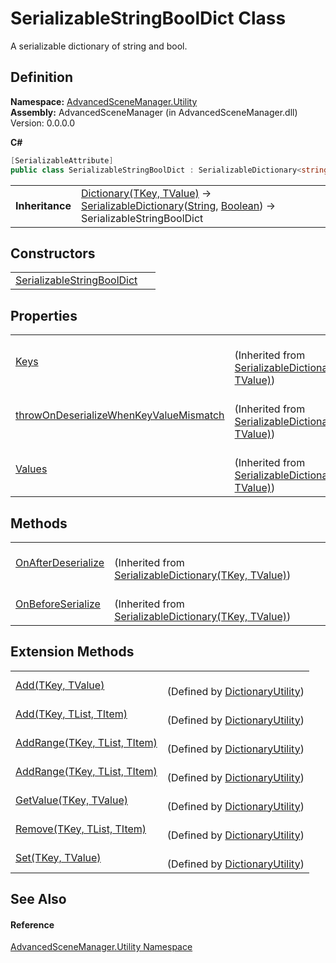 # SerializableStringBoolDict Class


A serializable dictionary of string and bool.



## Definition
**Namespace:** <a href="N_AdvancedSceneManager_Utility">AdvancedSceneManager.Utility</a>  
**Assembly:** AdvancedSceneManager (in AdvancedSceneManager.dll) Version: 0.0.0.0

**C#**
``` C#
[SerializableAttribute]
public class SerializableStringBoolDict : SerializableDictionary<string, bool>
```

<table><tr><td><strong>Inheritance</strong></td><td><a href="https://learn.microsoft.com/dotnet/api/system.collections.generic.dictionary-2" target="_blank" rel="noopener noreferrer">Dictionary(TKey, TValue)</a>  →  <a href="T_AdvancedSceneManager_Utility_SerializableDictionary_2">SerializableDictionary</a>(<a href="https://learn.microsoft.com/dotnet/api/system.string" target="_blank" rel="noopener noreferrer">String</a>, <a href="https://learn.microsoft.com/dotnet/api/system.boolean" target="_blank" rel="noopener noreferrer">Boolean</a>)  →  SerializableStringBoolDict</td></tr>
</table>



## Constructors
<table>
<tr>
<td><a href="M_AdvancedSceneManager_Utility_SerializableStringBoolDict__ctor">SerializableStringBoolDict</a></td>
<td> </td></tr>
</table>

## Properties
<table>
<tr>
<td><a href="P_AdvancedSceneManager_Utility_SerializableDictionary_2_Keys">Keys</a></td>
<td><br />(Inherited from <a href="T_AdvancedSceneManager_Utility_SerializableDictionary_2">SerializableDictionary(TKey, TValue)</a>)</td></tr>
<tr>
<td><a href="P_AdvancedSceneManager_Utility_SerializableDictionary_2_throwOnDeserializeWhenKeyValueMismatch">throwOnDeserializeWhenKeyValueMismatch</a></td>
<td><br />(Inherited from <a href="T_AdvancedSceneManager_Utility_SerializableDictionary_2">SerializableDictionary(TKey, TValue)</a>)</td></tr>
<tr>
<td><a href="P_AdvancedSceneManager_Utility_SerializableDictionary_2_Values">Values</a></td>
<td><br />(Inherited from <a href="T_AdvancedSceneManager_Utility_SerializableDictionary_2">SerializableDictionary(TKey, TValue)</a>)</td></tr>
</table>

## Methods
<table>
<tr>
<td><a href="M_AdvancedSceneManager_Utility_SerializableDictionary_2_OnAfterDeserialize">OnAfterDeserialize</a></td>
<td><br />(Inherited from <a href="T_AdvancedSceneManager_Utility_SerializableDictionary_2">SerializableDictionary(TKey, TValue)</a>)</td></tr>
<tr>
<td><a href="M_AdvancedSceneManager_Utility_SerializableDictionary_2_OnBeforeSerialize">OnBeforeSerialize</a></td>
<td><br />(Inherited from <a href="T_AdvancedSceneManager_Utility_SerializableDictionary_2">SerializableDictionary(TKey, TValue)</a>)</td></tr>
</table>

## Extension Methods
<table>
<tr>
<td><a href="M_AdvancedSceneManager_Utility_DictionaryUtility_Add__2">Add(TKey, TValue)</a></td>
<td><br />(Defined by <a href="T_AdvancedSceneManager_Utility_DictionaryUtility">DictionaryUtility</a>)</td></tr>
<tr>
<td><a href="M_AdvancedSceneManager_Utility_DictionaryUtility_Add__3">Add(TKey, TList, TItem)</a></td>
<td><br />(Defined by <a href="T_AdvancedSceneManager_Utility_DictionaryUtility">DictionaryUtility</a>)</td></tr>
<tr>
<td><a href="M_AdvancedSceneManager_Utility_DictionaryUtility_AddRange__3">AddRange(TKey, TList, TItem)</a></td>
<td><br />(Defined by <a href="T_AdvancedSceneManager_Utility_DictionaryUtility">DictionaryUtility</a>)</td></tr>
<tr>
<td><a href="M_AdvancedSceneManager_Utility_DictionaryUtility_AddRange__3">AddRange(TKey, TList, TItem)</a></td>
<td><br />(Defined by <a href="T_AdvancedSceneManager_Utility_DictionaryUtility">DictionaryUtility</a>)</td></tr>
<tr>
<td><a href="M_AdvancedSceneManager_Utility_DictionaryUtility_GetValue__2">GetValue(TKey, TValue)</a></td>
<td><br />(Defined by <a href="T_AdvancedSceneManager_Utility_DictionaryUtility">DictionaryUtility</a>)</td></tr>
<tr>
<td><a href="M_AdvancedSceneManager_Utility_DictionaryUtility_Remove__3">Remove(TKey, TList, TItem)</a></td>
<td><br />(Defined by <a href="T_AdvancedSceneManager_Utility_DictionaryUtility">DictionaryUtility</a>)</td></tr>
<tr>
<td><a href="M_AdvancedSceneManager_Utility_DictionaryUtility_Set__2">Set(TKey, TValue)</a></td>
<td><br />(Defined by <a href="T_AdvancedSceneManager_Utility_DictionaryUtility">DictionaryUtility</a>)</td></tr>
</table>

## See Also


#### Reference
<a href="N_AdvancedSceneManager_Utility">AdvancedSceneManager.Utility Namespace</a>  
